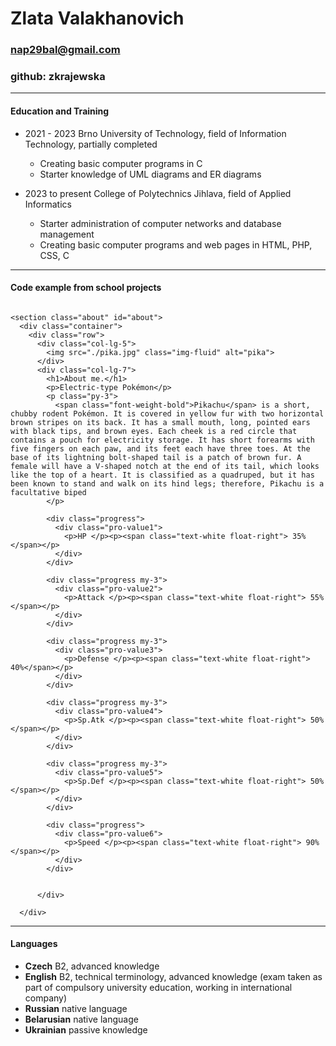 # Zlata Valakhanovich 
### nap29bal@gmail.com
### github: zkrajewska
****

#### Education and Training

* 2021 - 2023 Brno University of Technology, field of Information Technology, partially completed

    * Creating basic computer programs in C
    * Starter knowledge of UML diagrams and ER diagrams

* 2023 to present College of Polytechnics Jihlava, field of Applied Informatics

    * Starter administration of computer networks and database management
    * Creating basic computer programs and web pages in HTML, PHP, CSS, C

****
#### Code example from school projects

```

<section class="about" id="about">
  <div class="container">
    <div class="row">
      <div class="col-lg-5">
        <img src="./pika.jpg" class="img-fluid" alt="pika">
      </div>
      <div class="col-lg-7">
        <h1>About me.</h1>
        <p>Electric-type Pokémon</p>
        <p class="py-3">
          <span class="font-weight-bold">Pikachu</span> is a short, chubby rodent Pokémon. It is covered in yellow fur with two horizontal brown stripes on its back. It has a small mouth, long, pointed ears with black tips, and brown eyes. Each cheek is a red circle that contains a pouch for electricity storage. It has short forearms with five fingers on each paw, and its feet each have three toes. At the base of its lightning bolt-shaped tail is a patch of brown fur. A female will have a V-shaped notch at the end of its tail, which looks like the top of a heart. It is classified as a quadruped, but it has been known to stand and walk on its hind legs; therefore, Pikachu is a facultative biped
        </p>

        <div class="progress">
          <div class="pro-value1">
            <p>HP </p><p><span class="text-white float-right"> 35%</span></p>
          </div>
        </div>

        <div class="progress my-3">
          <div class="pro-value2">
            <p>Attack </p><p><span class="text-white float-right"> 55%</span></p>
          </div>
        </div>

        <div class="progress my-3">
          <div class="pro-value3">
            <p>Defense </p><p><span class="text-white float-right"> 40%</span></p>
          </div>
        </div>

        <div class="progress my-3">
          <div class="pro-value4">
            <p>Sp.Atk </p><p><span class="text-white float-right"> 50%</span></p>
          </div>
        </div>

        <div class="progress my-3">
          <div class="pro-value5">
            <p>Sp.Def </p><p><span class="text-white float-right"> 50%</span></p>
          </div>
        </div>

        <div class="progress">
          <div class="pro-value6">
            <p>Speed </p><p><span class="text-white float-right"> 90%</span></p>
          </div>
        </div>


      </div>

  </div>

```
**** 
#### Languages
- **Czech** B2, advanced knowledge
- **English**  B2, technical terminology, advanced knowledge
(exam taken as part of compulsory university education, working in international company)
- **Russian** native language
- **Belarusian** native language
- **Ukrainian** passive knowledge
